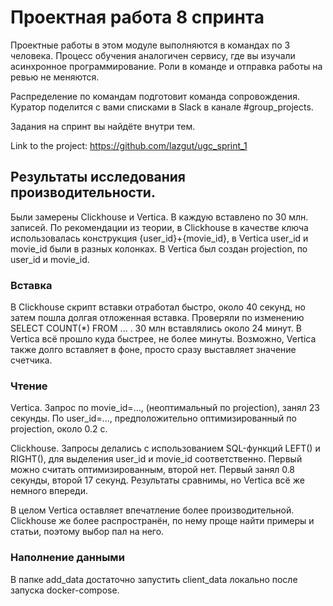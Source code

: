 # Проектная работа 8 спринта

Проектные работы в этом модуле выполняются в командах по 3 человека. Процесс обучения аналогичен сервису, где вы изучали асинхронное программирование. Роли в команде и отправка работы на ревью не меняются.

Распределение по командам подготовит команда сопровождения. Куратор поделится с вами списками в Slack в канале #group_projects.

Задания на спринт вы найдёте внутри тем.

Link to the project: https://github.com/lazgut/ugc_sprint_1

## Результаты исследования производительности.

Были замерены Clickhouse и Vertica. В каждую вставлено по 30 млн. записей. По 
рекомендации из теории, в Clickhouse в качестве ключа использовалась конструкция 
{user_id}+{movie_id}, в Vertica user_id и movie_id были в разных колонках. В 
Vertica был создан projection, по user_id и movie_id. 

 ###  Вставка
 
 В Clickhouse скрипт вставки отработал быстро, около 40 секунд, но затем пошла
  долгая отложенная вставка. Проверяли по изменению SELECT COUNT(*) FROM ... . 
  30 млн вставлялись около 24 минут. В Vertica всё прошло куда быстрее, не более 
  минуты. Возможно, Vertica также долго вставляет в фоне, просто сразу выставляет 
  значение счетчика. 
 
 ### Чтение
 
Vertica. Запрос по movie_id=..., (неоптимальный по projection), занял 23 секунды. 
По user_id=..., предположительно оптимизированный по projection, около 0.2 с. 

Clickhouse. Запросы делались с использованием SQL-функций LEFT() и RIGHT(), для 
выделения user_id и movie_id соответственно. Первый можно считать оптимизированным, 
второй нет. Первый занял 0.8 секунды, второй 17 секунд. Результаты сравнимы, но 
Vertica всё же немного впереди. 

В целом Vertica оставляет впечатление более производительной. Clickhouse же более 
распространён, по нему проще найти примеры и статьи, поэтому выбор пал на него. 


 ### Наполнение данными

В папке add_data достаточно запустить client_data локально после запуска docker-compose.